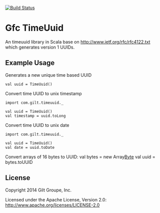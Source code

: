 [![Build Status](https://secure.travis-ci.org/gilt/gfc-timeuuid.png)](http://travis-ci.org/gilt/gfc-timeuuid)

# Gfc TimeUuid

An timeuuid library in Scala base on http://www.ietf.org/rfc/rfc4122.txt which generates version 1 UUIDs.

## Example Usage
Generates a new unique time based UUID

    val uuid = TimeUuid()

Convert time UUID to unix timestamp

    import com.gilt.timeuuid._

    val uuid = TimeUuid()
    val timestamp = uuid.toLong

Convert time UUID to unix date

    import com.gilt.timeuuid._

    val uuid = TimeUuid()
    val date = uuid.toDate

Convert arrays of 16 bytes to UUID:
    val bytes = new Array[Byte](16)
    val uuid = bytes.toUUID

## License
Copyright 2014 Gilt Groupe, Inc.

Licensed under the Apache License, Version 2.0: http://www.apache.org/licenses/LICENSE-2.0
